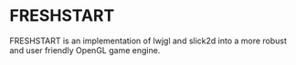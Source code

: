 # FRESHSTART
FRESHSTART is an implementation of lwjgl and slick2d into a more robust
and user friendly OpenGL game engine.
